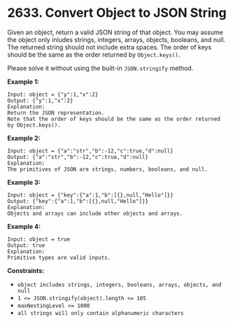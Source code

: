# 2633. Convert Object to JSON String

Given an object, return a valid JSON string of that object. You may assume the object only inludes strings, integers, arrays, objects, booleans, and null. The returned string should not include extra spaces. The order of keys should be the same as the order returned by `Object.keys()`.

Please solve it without using the built-in `JSON.stringify` method.

**Example 1:**

```
Input: object = {"y":1,"x":2}
Output: {"y":1,"x":2}
Explanation: 
Return the JSON representation.
Note that the order of keys should be the same as the order returned by Object.keys().
```

**Example 2:**

```
Input: object = {"a":"str","b":-12,"c":true,"d":null}
Output: {"a":"str","b":-12,"c":true,"d":null}
Explanation:
The primitives of JSON are strings, numbers, booleans, and null.
```

**Example 3:**

```
Input: object = {"key":{"a":1,"b":[{},null,"Hello"]}}
Output: {"key":{"a":1,"b":[{},null,"Hello"]}}
Explanation:
Objects and arrays can include other objects and arrays.
```

**Example 4:**

```
Input: object = true
Output: true
Explanation:
Primitive types are valid inputs.
```

**Constraints:**

- `object includes strings, integers, booleans, arrays, objects, and null`
- `1 <= JSON.stringify(object).length <= 105`
- `maxNestingLevel <= 1000`
- `all strings will only contain alphanumeric characters`
